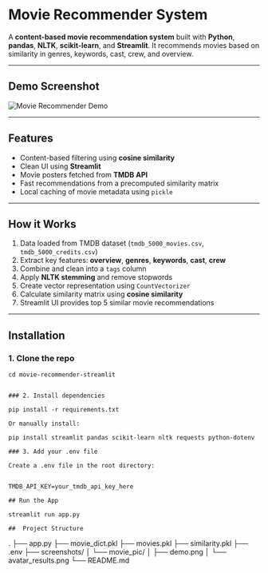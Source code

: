 

# Movie Recommender System

A **content-based movie recommendation system** built with **Python**, **pandas**, **NLTK**, **scikit-learn**, and **Streamlit**. It recommends movies based on similarity in genres, keywords, cast, crew, and overview.

---

##  Demo Screenshot

![Movie Recommender Demo](screenshots/movie%20pic/demo.png)

---

##  Features

- Content-based filtering using **cosine similarity**
- Clean UI using **Streamlit**
- Movie posters fetched from **TMDB API**
- Fast recommendations from a precomputed similarity matrix
- Local caching of movie metadata using `pickle`

---

##  How it Works

1. Data loaded from TMDB dataset (`tmdb_5000_movies.csv`, `tmdb_5000_credits.csv`)
2. Extract key features: **overview**, **genres**, **keywords**, **cast**, **crew**
3. Combine and clean into a `tags` column
4. Apply **NLTK stemming** and remove stopwords
5. Create vector representation using `CountVectorizer`
6. Calculate similarity matrix using **cosine similarity**
7. Streamlit UI provides top 5 similar movie recommendations

---

##  Installation

### 1. Clone the repo

```
cd movie-recommender-streamlit


### 2. Install dependencies

pip install -r requirements.txt

Or manually install:

pip install streamlit pandas scikit-learn nltk requests python-dotenv

### 3. Add your .env file

Create a .env file in the root directory:


TMDB_API_KEY=your_tmdb_api_key_here

## Run the App

streamlit run app.py

##  Project Structure

```
.
├── app.py
├── movie_dict.pkl
├── movies.pkl
├── similarity.pkl
├── .env
├── screenshots/
│   └── movie_pic/
│       ├── demo.png
│       └── avatar_results.png
└── README.md

```
